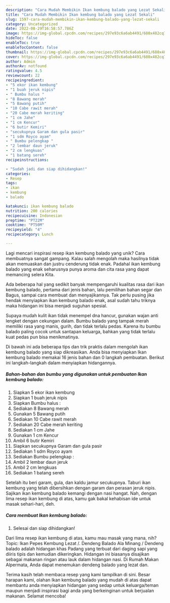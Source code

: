 ```yaml
---
description: "Cara Mudah Membikin Ikan kembung balado yang Lezat Sekali"
title: "Cara Mudah Membikin Ikan kembung balado yang Lezat Sekali"
slug: 1597-cara-mudah-membikin-ikan-kembung-balado-yang-lezat-sekali
category: Uncategorized
date: 2022-08-29T16:58:57.786Z
image: https://img-global.cpcdn.com/recipes/297e93c6a6ab4491/680x482cq70/ikan-kembung-balado-foto-resep-utama.jpg
hideToc: false
enableToc: true
enableTocContent: false
thumbnail: https://img-global.cpcdn.com/recipes/297e93c6a6ab4491/680x482cq70/ikan-kembung-balado-foto-resep-utama.jpg
cover: https://img-global.cpcdn.com/recipes/297e93c6a6ab4491/680x482cq70/ikan-kembung-balado-foto-resep-utama.jpg
author: Admin
authorAv: notfound
ratingvalue: 4.5
reviewcount: 22
recipeingredient:
- "5 ekor ikan kembung"
- "1 buah jeruk nipis"
- " Bumbu halus "
- "8 Bawang merah"
- "5 Bawang putih"
- "10 Cabe rawit merah"
- "20 Cabe merah keriting"
- "1 cm Jahe"
- "1 cm Kencur"
- "6 butir Kemiri"
- "secukupnya Garam dan gula pasir"
- "1 sdm Royco ayam"
- " Bumbu pelengkap "
- "2 lembar daun jeruk"
- "2 cm lengkuas"
- "1 batang sereh"
recipeinstructions:

- "Sudah jadi dan siap dihidangkan!"
categories:
- Resep
tags:
- ikan
- kembung
- balado

katakunci: ikan kembung balado 
nutrition: 200 calories
recipecuisine: Indonesian
preptime: "PT22M"
cooktime: "PT50M"
recipeyield: "4"
recipecategory: Lunch

---
```





Lagi mencari inspirasi resep ikan kembung balado yang unik? Cara membuatnya sangat gampang. Kalau salah mengolah maka hasilnya tidak akan memuaskan dan justru cenderung tidak enak. Padahal ikan kembung balado yang enak seharusnya punya aroma dan cita rasa yang dapat memancing selera Kita.





Ada beberapa hal yang sedikit banyak mempengaruhi kualitas rasa dari ikan kembung balado, pertama dari jenis bahan, lalu pemilihan bahan segar dan Bagus, sampai cara membuat dan menyajikannya. Tak perlu pusing jika hendak menyiapkan ikan kembung balado enak,      asal sudah tahu triknya maka hidangan ini bisa menjadi suguhan spesial.














Supaya mudah kulit ikan tidak menempel dna hancur, gunakan wajan anti lengket dengan cekungan dalam. Bumbu balado yang tampak merah memiliki rasa yang manis, gurih, dan tidak terlalu pedas. Karena itu bumbu balado paling cocok untuk santapan keluarga, bahkan yang tidak terlalu kuat pedas pun bisa menikmatinya.






Di bawah ini ada beberapa tips dan trik praktis dalam mengolah ikan kembung balado yang siap dikreasikan. Anda bisa menyiapkan Ikan kembung balado memakai 16 jenis bahan dan 0 langkah pembuatan. Berikut ini langkah-langkah dalam menyiapkan hidangannya.

<!--inarticleads1-->

##### Bahan-bahan dan bumbu yang digunakan untuk pembuatan Ikan kembung balado:

1. Siapkan 5 ekor ikan kembung
1. Siapkan 1 buah jeruk nipis
1. Siapkan  Bumbu halus :
1. Sediakan 8 Bawang merah
1. Gunakan 5 Bawang putih
1. Sediakan 10 Cabe rawit merah
1. Sediakan 20 Cabe merah keriting
1. Sediakan 1 cm Jahe
1. Gunakan 1 cm Kencur
1. Ambil 6 butir Kemiri
1. Siapkan secukupnya Garam dan gula pasir
1. Sediakan 1 sdm Royco ayam
1. Sediakan  Bumbu pelengkap :
1. Ambil 2 lembar daun jeruk
1. Ambil 2 cm lengkuas
1. Sediakan 1 batang sereh


Setelah itu beri garam, gula, dan kaldu jamur secukupnya. Taburi ikan kembung yang telah dibersihkan dengan garam dan perasan jeruk nipis. Sajikan ikan kembung balado kemangi dengan nasi hangat. Nah, dengan lima resep ikan kembung di atas, kamu gak bakal kehabisan ide untuk masak sehari-hari, deh. 

<!--inarticleads2-->

##### Cara membuat Ikan kembung balado:


1. Selesai dan siap dihidangkan!

Dari lima resep ikan kembung di atas, kamu mau masak yang mana, nih? Topic: Ikan Pepes Kembung Lezat /. Dendeng Balado Ala Minang / Dendeng balado adalah hidangan khas Padang yang terbuat dari daging sapi yang diiris tipis dan kemudian dikeringkan. Hidangan ini biasanya disajikan sebagai makanan ringan atau lauk dalam hidangan nasi. Di Rumah Makan Alpermata, Anda dapat menemukan dendeng balado yang lezat dan. 

Terima kasih telah membaca resep yang kami tampilkan di sini. Besar harapan kami, olahan Ikan kembung balado yang mudah di atas dapat membantu anda menyiapkan hidangan yang sedap untuk keluarga/teman maupun menjadi inspirasi bagi anda yang berkeinginan untuk berjualan makanan. Selamat mencoba!
